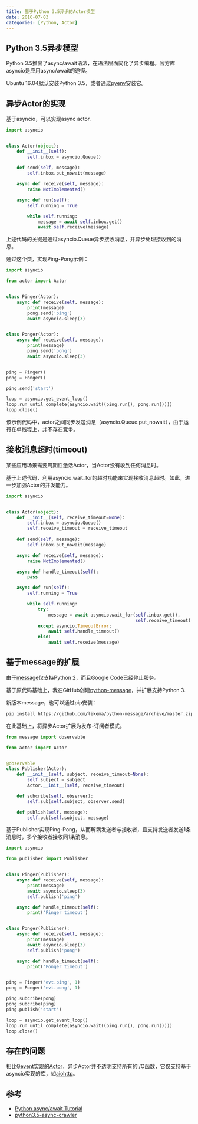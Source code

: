 ```yaml
---
title: 基于Python 3.5异步的Actor模型
date: 2016-07-03
categories: [Python, Actor]
---
```


## Python 3.5异步模型

Python 3.5推出了async/await语法，在语法层面简化了异步编程。官方库asyncio是应用async/await的途径。

Ubuntu 16.04默认安装Python 3.5，或者通过[pyenv](/blog/2016/05/21/pyenv-tutorial/)安装它。

## 异步Actor的实现

基于asyncio，可以实现async actor.

```python
import asyncio


class Actor(object):
    def __init__(self):
        self.inbox = asyncio.Queue()
        
    def send(self, message):
        self.inbox.put_nowait(message)

    async def receive(self, message):
        raise NotImplemented()

    async def run(self):
        self.running = True

        while self.running:
            message = await self.inbox.get()
            await self.receive(message)
```

上述代码的关键是通过asyncio.Queue异步接收消息，并异步处理接收到的消息。

通过这个类，实现Ping-Pong示例：

```python
import asyncio

from actor import Actor


class Pinger(Actor):
    async def receive(self, message):
        print(message)
        pong.send('ping')
        await asyncio.sleep(3)


class Ponger(Actor):
    async def receive(self, message):
        print(message)
        ping.send('pong')
        await asyncio.sleep(3)


ping = Pinger()
pong = Ponger()

ping.send('start')

loop = asyncio.get_event_loop()
loop.run_until_complete(asyncio.wait((ping.run(), pong.run())))
loop.close()
```

该示例代码中，actor之间同步发送消息（asyncio.Queue.put\_nowait），由于运行在单线程上，并不存在竞争。

## 接收消息超时(timeout)

某些应用场景需要周期性激活Actor，当Actor没有收到任何消息时。

基于上述代码，利用asyncio.wait\_for的超时功能来实现接收消息超时。如此，进一步加强Actor的并发能力。

```python
import asyncio


class Actor(object):
    def __init__(self, receive_timeout=None):
        self.inbox = asyncio.Queue()
        self.receive_timeout = receive_timeout
        
    def send(self, message):
        self.inbox.put_nowait(message)

    async def receive(self, message):
        raise NotImplemented()

    async def handle_timeout(self):
        pass

    async def run(self):
        self.running = True

        while self.running:
            try:
                message = await asyncio.wait_for(self.inbox.get(),
                                                 self.receive_timeout)
            except asyncio.TimeoutError:
                await self.handle_timeout()
            else:
                await self.receive(message)
```

## 基于message的扩展

由于[message](http://blog.csdn.net/gzlaiyonghao/article/details/7215315)仅支持Python 2，而且Google Code已经停止服务。

基于原代码基础上，我在GitHub创建[python-message](https://github.com/likema/python-message)，并扩展支持Python 3.

新版本message，也可以通过pip安装：

```bash
pip install https://github.com/likema/python-message/archive/master.zip
```

在此基础上，将异步Actor扩展为发布-订阅者模式。

```python
from message import observable

from actor import Actor


@observable
class Publisher(Actor):
    def __init__(self, subject, receive_timeout=None):
        self.subject = subject
        Actor.__init__(self, receive_timeout)

    def subcribe(self, observer):
        self.sub(self.subject, observer.send)

    def publish(self, message):
        self.pub(self.subject, message)
```

基于Publisher实现Ping-Pong，从而解耦发送者与接收者，且支持发送者发送1条消息时，多个接收者接收同1条消息。

```python
import asyncio

from publisher import Publisher


class Pinger(Publisher):
    async def receive(self, message):
        print(message)
        await asyncio.sleep(3)
        self.publish('ping')

    async def handle_timeout(self):
        print('Pinger timeout')


class Ponger(Publisher):
    async def receive(self, message):
        print(message)
        await asyncio.sleep(3)
        self.publish('pong')

    async def handle_timeout(self):
        print('Ponger timeout')


ping = Pinger('evt.ping', 1)
pong = Ponger('evt.pong', 1)

ping.subcribe(pong)
pong.subcribe(ping)
ping.publish('start')

loop = asyncio.get_event_loop()
loop.run_until_complete(asyncio.wait((ping.run(), pong.run())))
loop.close()
```

## 存在的问题

相比[Gevent实现的Actor](/blog/2016/04/20/python-gevent-actor/)，异步Actor并不透明支持所有的I/O函数，它仅支持基于asyncio实现的库，如[aiohttp](http://aiohttp.readthedocs.io/en/stable/)。

## 参考

* [Python async/await Tutorial](http://stackabuse.com/python-async-await-tutorial/)
* [python3.5-async-crawler](https://github.com/mehmetkose/python3.5-async-crawler)



